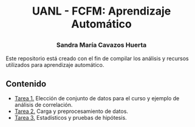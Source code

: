 # <p align="center"> UANL - FCFM: Aprendizaje Automático </p>
### <p align="center"> Sandra María Cavazos Huerta </p>

Este repositorio está creado con el fin de compilar los análisis y recursos utilizados para aprendizaje automático.

## Contenido

- [Tarea 1.](https://github.com/SandraCavazos/aprendizaje_automatico/blob/main/Tarea1.ipynb)  Elección de conjunto de datos para el curso y ejemplo de análisis de correlación.
- [Tarea 2.](https://github.com/SandraCavazos/aprendizaje_automatico/blob/main/Tarea2.ipynb)  Carga y preprocesamiento de datos.
- [Tarea 3.](https://github.com/SandraCavazos/aprendizaje_automatico/blob/main/Tarea3.ipynb)  Estadísticos y pruebas de hipótesis.
